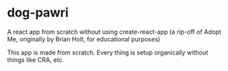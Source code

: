 # dog-pawri

A react app from scratch without using create-react-app (a rip-off of Adopt Me, originally by Brian Holt, for educational purposes)

This app is made from scratch. Every thing is setup organically without things like CRA, etc.
